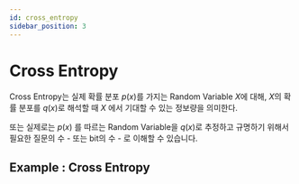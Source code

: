 ```yaml
---
id: cross_entropy
sidebar_position: 3
---
```

# Cross Entropy

Cross Entropy는 실제 확률 분포 $p(x)$를 가지는 Random Variable $X$에 대해, $X$의 확률 분포를 $q(x)$로 해석할 때 $X$ 에서 기대할 수 있는 정보량을 의미한다.

또는 실제로는 $p(x)$ 를 따르는 Random Variable을 $q(x)$로 추정하고 규명하기 위해서 필요한 질문의 수 - 또는 bit의 수 - 로 이해할 수 있습니다.

## Example : Cross Entropy